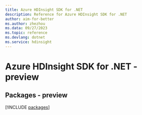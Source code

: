 ```yaml
---
title: Azure HDInsight SDK for .NET
description: Reference for Azure HDInsight SDK for .NET
author: aim-for-better
ms.author: zhezhou
ms.data: 09/27/2023
ms.topic: reference
ms.devlang: dotnet
ms.service: hdinsight
---
```

# Azure HDInsight SDK for .NET - preview
## Packages - preview
[!INCLUDE [packages](hdinsight-index.md)]
